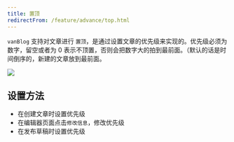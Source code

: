 ```yaml
---
title: 置顶
redirectFrom: /feature/advance/top.html
---
```


`vanBlog` 支持对文章进行 `置顶`，是通过设置文章的优先级来实现的。优先级必须为数字，留空或者为 0 表示不顶置，否则会把数字大的拍到最前面。（默认的话是时间倒序的，新建的文章放到最前面。

![](https://pic.mereith.com/img/b7af71d314dc73d4ff27b21c9f7bdbeb.clipboard-2022-08-16.png)

## 设置方法

- 在创建文章时设置优先级
- 在编辑器页面点击`修改信息`，修改优先级
- 在发布草稿时设置优先级
